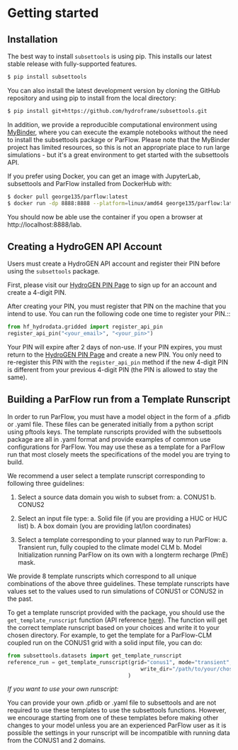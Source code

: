# Getting started

## Installation

The best way to install `subsettools` is using pip. This installs our latest stable release with fully-supported features.

```bash
$ pip install subsettools
```

You can also install the latest development version by cloning the GitHub repository and using pip to install from the local directory:

```bash
$ pip install git+https://github.com/hydroframe/subsettools.git
```

In addition, we provide a reproducible computational environment using [MyBinder](https://mybinder.org/v2/gh/hydroframe/subsettools-binder/HEAD), where you can execute the example notebooks without the need to install the subsettools package or ParFlow. Please note that the MyBinder project has limited resources, so this is not an appropriate place to run large simulations - but it's a great environment to get started with the subsettools API.

If you prefer using Docker, you can get an image with JupyterLab, subsettools and ParFlow installed from DockerHub with:

```bash
$ docker pull george135/parflow:latest
$ docker run -dp 8888:8888 --platform=linux/amd64 george135/parflow:latest
```
You should now be able use the container if you open a browser at http://localhost:8888/lab.

## Creating a HydroGEN API Account

Users must create a HydroGEN API account and register their PIN before using the 
``subsettools`` package.

First, please visit our [HydroGEN PIN Page](https://hydrogen.princeton.edu/pin) to 
sign up for an account and create a 4-digit PIN.

After creating your PIN, you must register that PIN on the machine that you intend
to use. You can run the following code one time to register your PIN.::  

```python
from hf_hydrodata.gridded import register_api_pin
register_api_pin("<your_email>", "<your_pin>")
```

Your PIN will expire after 2 days of non-use. If your PIN expires, you must return to
the [HydroGEN PIN Page](https://hydrogen.princeton.edu/pin) and create a new PIN. 
You only need to re-register this PIN with the `register_api_pin` method if the 
new 4-digit PIN is different from your previous 4-digit PIN (the PIN is allowed
to stay the same).

## Building a ParFlow run from a Template Runscript

In order to run ParFlow, you must have a model object in the form of a .pfidb or .yaml file. 
These files can be generated initially from a python script using pftools keys.
The template runscripts provided with the subsettools package are all in .yaml format and provide examples of common use configurations for ParFlow. You may use these as a template for a ParFlow run that most closely meets the specifications of the model 
you are trying to build. 

We recommend a user select a template runscript corresponding to following three guidelines:
 
1. Select a source data domain you wish to subset from:
   a. CONUS1
   b. CONUS2
   
2. Select an input file type:
   a. Solid file (if you are providing a HUC or HUC list)
   b. A box domain (you are providing lat/lon coordinates)
   
3. Select a template corresponding to your planned way to run ParFlow:
   a. Transient run, fully coupled to the climate model CLM
   b. Model Initialization running ParFlow on its own with a longterm recharge (PmE) mask.
   
We provide 8 template runscripts which correspond to all unique combinations of the above three guidelines.
These template runscripts have values set to the values used to run simulations of CONUS1 or CONUS2 in the past.

To get a template runscript provided with the package, you should use the `get_template_runscript` function (API reference [here](https://hydroframesubsettools.readthedocs.io/en/edit-docs/autoapi/subsettools/datasets/index.html#subsettools.datasets.get_template_runscript)). The function will get the correct template runscript based on your choices and write it to your chosen directory. For example, to get the template for a ParFlow-CLM coupled run on the CONUS1 grid with a solid input file, you can do:

```python
from subsettools.datasets import get_template_runscript
reference_run = get_template_runscript(grid="conus1", mode="transient", input_file_type="solid",
                                          write_dir="/path/to/your/chosen/directory"
                                      )
```

*If you want to use your own runscript:*

You can provide your own .pfidb or .yaml file to subsettools and are not required to use these templates to use the subsettools functions. 
However, we encourage starting from one of these templates before making other changes to your model unless you are an experienced ParFlow user as it is possible the settings in your runscript will be incompatible with running data from the CONUS1 and 2 domains. 


